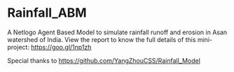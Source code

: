 # Rainfall_ABM
A Netlogo Agent Based Model to simulate rainfall runoff and erosion in Asan watershed of India. View the report to know the full details of this mini-project: https://goo.gl/1np1zh

Special thanks to https://github.com/YangZhouCSS/Rainfall_Model
